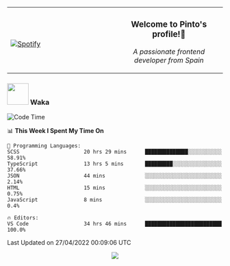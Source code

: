 <table width="100%" align="center"> 
  <tr>
  <td width="50%">
      
&nbsp; <br> [![Spotify](https://novatorem-zeta-rust.vercel.app/api/spotify)](https://open.spotify.com/user/novatorem-zeta-rust)

  </td>
  <td width="50%">
    <h3 align="center">Welcome to Pinto's profile!👋</h3>
    <p align="center"><em>A passionate frontend developer from Spain</em></p>
  </td>
  </table>

### <img src="https://media.giphy.com/media/VgCDAzcKvsR6OM0uWg/giphy.gif" width="50"> Waka

  <!--START_SECTION:waka-->
![Code Time](http://img.shields.io/badge/Code%20Time-284%20hrs%2048%20mins-blue)

📊 **This Week I Spent My Time On** 

```text
💬 Programming Languages: 
SCSS                     20 hrs 29 mins      ██████████████░░░░░░░░░░░   58.91% 
TypeScript               13 hrs 5 mins       █████████░░░░░░░░░░░░░░░░   37.66% 
JSON                     44 mins             ░░░░░░░░░░░░░░░░░░░░░░░░░   2.14% 
HTML                     15 mins             ░░░░░░░░░░░░░░░░░░░░░░░░░   0.75% 
JavaScript               8 mins              ░░░░░░░░░░░░░░░░░░░░░░░░░   0.4%

🔥 Editors: 
VS Code                  34 hrs 46 mins      █████████████████████████   100.0%

```


 Last Updated on 27/04/2022 00:09:06 UTC
<!--END_SECTION:waka-->

<div align="center">
<img src="https://github-readme-stats-gilt-tau.vercel.app/api/top-langs/?username=pinto-hub&layout=compact&theme=dracula" />
</div>
